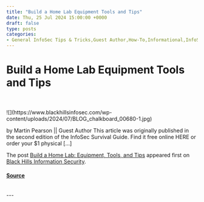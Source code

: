 ```yaml
---
title: "Build a Home Lab Equipment Tools and Tips"
date: Thu, 25 Jul 2024 15:00:00 +0000
draft: false
type: posts
categories: 
- General InfoSec Tips & Tricks,Guest Author,How-To,Informational,InfoSec 101,home lab,Infosec for Beginners,InfoSec Survival Guide,virtual machines
---
```

# Build a Home Lab Equipment Tools and Tips

<br/>

<br/>
![](https://www.blackhillsinfosec.com/wp-content/uploads/2024/07/BLOG_chalkboard_00680-1.jpg)

by Martin Pearson || Guest Author This article was originally published in the second edition of the InfoSec Survival Guide. Find it free online HERE or order your $1 physical \[…\]

The post [Build a Home Lab: Equipment, Tools, and Tips](https://www.blackhillsinfosec.com/build-a-home-lab-equipment-tools-and-tips/) appeared first on [Black Hills Information Security](https://www.blackhillsinfosec.com).

#### [Source](https://www.blackhillsinfosec.com/build-a-home-lab-equipment-tools-and-tips/)

<br/>
---
